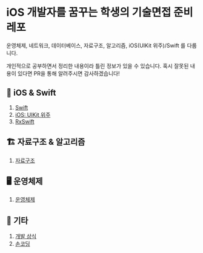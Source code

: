 # iOS 개발자를 꿈꾸는 학생의 기술면접 준비 레포

운영체제, 네트워크, 데이터베이스, 자료구조, 알고리즘, iOS(UIKit 위주)/Swift 를 다룹니다.

개인적으로 공부하면서 정리한 내용이라 틀린 정보가 있을 수 있습니다. 혹시 잘못된 내용이 있다면 PR을 통해 알려주시면 감사하겠습니다!

## 🍎 iOS & Swift

1. [Swift](https://github.com/yurrrri/ready-for-tech-interview/blob/main/iOS/Swift.md)
2. [iOS: UIKit 위주](https://github.com/yurrrri/ready-for-tech-interview/blob/main/iOS/iOS.md)
3. [RxSwift](https://github.com/yurrrri/ready-for-tech-interview/blob/main/iOS/rxswift.md)

## 🏗️ 자료구조 & 알고리즘

1. [자료구조](https://github.com/yurrrri/ready-for-tech-interview/blob/main/%08%EC%9E%90%EB%A3%8C%EA%B5%AC%EC%A1%B0%26%EC%95%8C%EA%B3%A0%EB%A6%AC%EC%A6%98/%EC%9E%90%EB%A3%8C%EA%B5%AC%EC%A1%B0.md)

## 🖥️ 운영체제

1. [운영체제](https://github.com/yurrrri/ready-for-tech-interview/blob/main/%EC%9A%B4%EC%98%81%EC%B2%B4%EC%A0%9C.md)

## 🎸 기타

1. [개발 상식](https://github.com/yurrrri/ready-for-tech-interview/blob/main/ETC/%EA%B0%9C%EB%B0%9C%20%EA%B4%80%EB%A0%A8%20%EC%83%81%EC%8B%9D.md)
2. [손코딩](https://github.com/yurrrri/ready-for-tech-interview/blob/main/ETC/%EC%86%90%EC%BD%94%EB%94%A9.md)
